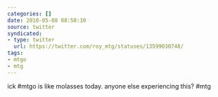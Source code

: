 ```yaml
---
categories: []
date: 2010-05-08 08:58:10
source: twitter
syndicated:
- type: twitter
  url: https://twitter.com/roy_mtg/statuses/13599030748/
tags:
- mtgo
- mtg
---
```


ick #mtgo is like molasses today. anyone else experiencing this? #mtg